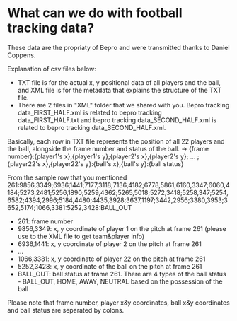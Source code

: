 # What can we do with football tracking data?

These data are the propriaty of Bepro and were transmitted thanks to Daniel Coppens.

Explanation of csv files below:

- TXT file is for the actual x, y positional data of all players and the ball, and XML file is for the metadata that explains the structure of the TXT file.
- There are 2 files in "XML" folder that we shared with you. Bepro tracking data_FIRST_HALF.xml is related to bepro tracking data_FIRST_HALF.txt and bepro tracking data_SECOND_HALF.xml is related to bepro tracking data_SECOND_HALF.xml.

Basically, each row in TXT file represents the position of all 22 players and the ball, alongside the frame number and status of the ball.
-> {frame number}:{player1's x},{player1's y};{player2's x},{player2's y}; ... ;{player22's x},{player22's y}:{ball's x},{ball's y}:{ball status}

From the sample row that you mentioned
261:9856,3349;6936,1441;7177,3118;7136,4182;6778,5861;6160,3347;6060,4184;5273,2481;5256,1890;5259,4362;5265,5018;5272,3418;5258,347;5254,6582;4394,2996;5184,4480;4435,3928;3637,1197;3442,2956;3380,3953;3652,5174;1066,3381:5252,3428:BALL_OUT
- 261: frame number
- 9856,3349: x, y coordinate of player 1 on the pitch at frame 261 (please use to the XML file to get team&player info)
- 6936,1441: x, y coordinate of player 2 on the pitch at frame 261
- ...
- 1066,3381: x, y coordinate of player 22 on the pitch at frame 261
- 5252,3428: x, y coordinate of the ball on the pitch at frame 261
- BALL_OUT: ball status at frame 261. There are 4 types of the ball status - BALL_OUT, HOME, AWAY, NEUTRAL based on the possession of the ball

Please note that frame number, player x&y coordinates, ball x&y coordinates and ball status are separated by colons.
